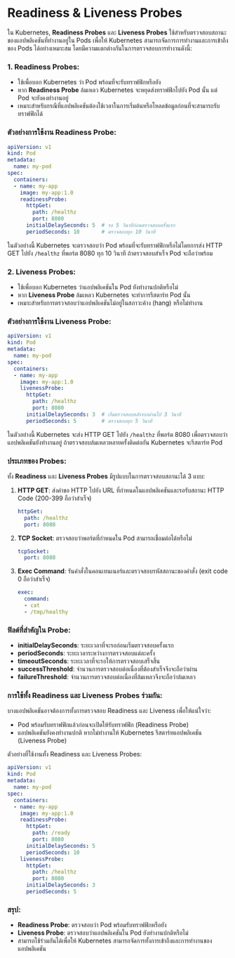 # Readiness & Liveness Probes

ใน Kubernetes, **Readiness Probes** และ **Liveness Probes** ใช้สำหรับตรวจสอบสถานะของแอปพลิเคชันที่ทำงานอยู่ใน Pods เพื่อให้ Kubernetes สามารถจัดการการทำงานและการเข้าถึงของ Pods ได้อย่างเหมาะสม โดยมีความแตกต่างกันในการตรวจสอบการทำงานดังนี้:

### 1. **Readiness Probes**:
- ใช้เพื่อบอก Kubernetes ว่า Pod พร้อมที่จะรับทราฟฟิกหรือยัง
- หาก **Readiness Probe** ล้มเหลว Kubernetes จะหยุดส่งทราฟฟิกไปยัง Pod นั้น แต่ Pod จะยังคงทำงานอยู่
- เหมาะสำหรับกรณีที่แอปพลิเคชันต้องใช้เวลาในการเริ่มต้นหรือโหลดข้อมูลก่อนที่จะสามารถรับทราฟฟิกได้

### ตัวอย่างการใช้งาน Readiness Probe:
```yaml
apiVersion: v1
kind: Pod
metadata:
  name: my-pod
spec:
  containers:
  - name: my-app
    image: my-app:1.0
    readinessProbe:
      httpGet:
        path: /healthz
        port: 8080
      initialDelaySeconds: 5  # รอ 5 วินาทีก่อนตรวจสอบครั้งแรก
      periodSeconds: 10       # ตรวจสอบทุก 10 วินาที
```
ในตัวอย่างนี้ Kubernetes จะตรวจสอบว่า Pod พร้อมที่จะรับทราฟฟิกหรือไม่โดยการส่ง HTTP GET ไปยัง `/healthz` ที่พอร์ต 8080 ทุก 10 วินาที ถ้าตรวจสอบสำเร็จ Pod จะถือว่าพร้อม

### 2. **Liveness Probes**:
- ใช้เพื่อบอก Kubernetes ว่าแอปพลิเคชันใน Pod ยังทำงานปกติหรือไม่
- หาก **Liveness Probe** ล้มเหลว Kubernetes จะทำการรีสตาร์ท Pod นั้น
- เหมาะสำหรับการตรวจสอบว่าแอปพลิเคชันไม่อยู่ในสภาวะค้าง (hang) หรือไม่ทำงาน

### ตัวอย่างการใช้งาน Liveness Probe:
```yaml
apiVersion: v1
kind: Pod
metadata:
  name: my-pod
spec:
  containers:
  - name: my-app
    image: my-app:1.0
    livenessProbe:
      httpGet:
        path: /healthz
        port: 8080
      initialDelaySeconds: 3  # เริ่มตรวจสอบหลังจากผ่านไป 3 วินาที
      periodSeconds: 5        # ตรวจสอบทุก 5 วินาที
```
ในตัวอย่างนี้ Kubernetes จะส่ง HTTP GET ไปยัง `/healthz` ที่พอร์ต 8080 เพื่อตรวจสอบว่าแอปพลิเคชันยังทำงานอยู่ ถ้าตรวจสอบล้มเหลวหลายครั้งติดต่อกัน Kubernetes จะรีสตาร์ท Pod

### ประเภทของ Probes:
ทั้ง **Readiness** และ **Liveness Probes** มีรูปแบบในการตรวจสอบสถานะได้ 3 แบบ:
1. **HTTP GET**: ส่งคำขอ HTTP ไปยัง URL ที่กำหนดในแอปพลิเคชันและรอรับสถานะ HTTP Code (200-399 ถือว่าสำเร็จ)
   ```yaml
   httpGet:
     path: /healthz
     port: 8080
   ```
   
2. **TCP Socket**: ตรวจสอบว่าพอร์ตที่กำหนดใน Pod สามารถเชื่อมต่อได้หรือไม่
   ```yaml
   tcpSocket:
     port: 8080
   ```

3. **Exec Command**: รันคำสั่งในคอนเทนเนอร์และตรวจสอบรหัสสถานะของคำสั่ง (exit code 0 ถือว่าสำเร็จ)
   ```yaml
   exec:
     command:
     - cat
     - /tmp/healthy
   ```

### ฟิลด์ที่สำคัญใน Probe:
- **initialDelaySeconds**: ระยะเวลาที่จะรอก่อนเริ่มตรวจสอบครั้งแรก
- **periodSeconds**: ระยะเวลาระหว่างการตรวจสอบแต่ละครั้ง
- **timeoutSeconds**: ระยะเวลาที่จะรอให้การตรวจสอบเสร็จสิ้น
- **successThreshold**: จำนวนการตรวจสอบต่อเนื่องที่ต้องสำเร็จจึงจะถือว่าผ่าน
- **failureThreshold**: จำนวนการตรวจสอบต่อเนื่องที่ล้มเหลวจึงจะถือว่าล้มเหลว

### การใช้ทั้ง Readiness และ Liveness Probes ร่วมกัน:
บางแอปพลิเคชันอาจต้องการทั้งการตรวจสอบ Readiness และ Liveness เพื่อให้แน่ใจว่า:
- Pod พร้อมรับทราฟฟิกแล้วก่อนจะเปิดให้รับทราฟฟิก (Readiness Probe)
- แอปพลิเคชันยังคงทำงานปกติ หากไม่ทำงานให้ Kubernetes รีสตาร์ทแอปพลิเคชัน (Liveness Probe)

ตัวอย่างที่ใช้งานทั้ง Readiness และ Liveness Probes:
```yaml
apiVersion: v1
kind: Pod
metadata:
  name: my-pod
spec:
  containers:
  - name: my-app
    image: my-app:1.0
    readinessProbe:
      httpGet:
        path: /ready
        port: 8080
      initialDelaySeconds: 5
      periodSeconds: 10
    livenessProbe:
      httpGet:
        path: /healthz
        port: 8080
      initialDelaySeconds: 3
      periodSeconds: 5
```

### สรุป:
- **Readiness Probe**: ตรวจสอบว่า Pod พร้อมรับทราฟฟิกหรือยัง
- **Liveness Probe**: ตรวจสอบว่าแอปพลิเคชันใน Pod ยังทำงานปกติหรือไม่
- สามารถใช้ร่วมกันได้เพื่อให้ Kubernetes สามารถจัดการทั้งการเข้าถึงและการทำงานของแอปพลิเคชัน

